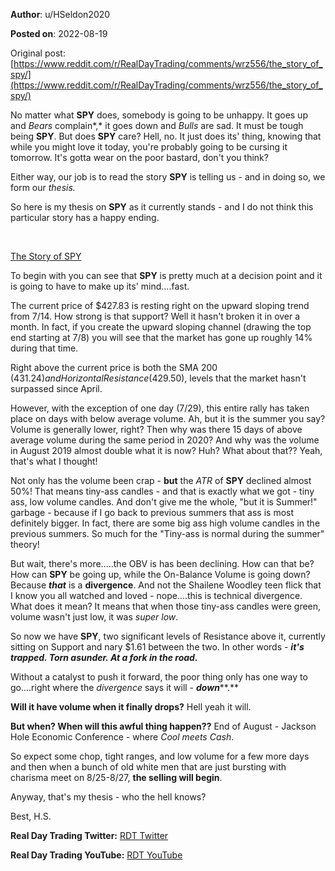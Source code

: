 **Author**: u/HSeldon2020

**Posted on**: 2022-08-19

Original post: [https://www.reddit.com/r/RealDayTrading/comments/wrz556/the_story_of_spy/](https://www.reddit.com/r/RealDayTrading/comments/wrz556/the_story_of_spy/)

No matter what **SPY** does, somebody is going to be unhappy.  It goes up and *Bears* complain*,* it goes down and *Bulls* are sad.  It must be tough being **SPY**.   But does **SPY** care? Hell, no.  It just does its' thing, knowing that while you might love it today, you're probably going to be cursing it tomorrow.    It's gotta wear on the poor bastard, don't you think?  

Either way, our job is to read the story **SPY** is telling us - and in doing so, we form our *thesis.*

So here is my thesis on **SPY** as it currently stands - and I do not think this particular story has a happy ending.

&#x200B;

[The Story of SPY](<img src="cache/images/3a5d65b7718ffa162f123ef170bd94cd.png" alt="Reddit Image">)

To begin with you can see that **SPY** is pretty much at a decision point and it is going to have to make up its' mind....fast. 

The current price of $427.83 is resting right on the upward sloping trend from 7/14.  How strong is that support? Well it hasn't broken it in over a month.  In fact, if you create the upward sloping channel (drawing the top end starting at 7/8) you will see that the market has gone up roughly 14% during that time.

Right above the current price is both the SMA 200 ($431.24) and Horizontal Resistance ($429.50), levels that the market hasn't surpassed since April.

However, with the exception of one day (7/29), this entire rally has taken place on days with below average volume.  Ah, but it is the summer you say? Volume is generally lower, right?  Then why was there 15 days of above average volume during the same period in 2020? And why was the volume in August 2019 almost double what it is now?   Huh? What about that?? Yeah, that's what I thought!  

Not only has the volume been crap - **but** the *ATR* of **SPY** declined almost 50%!  That means tiny-ass candles - and that is exactly what we got - tiny ass, low volume candles.  And don't give me the whole, "but it is Summer!" garbage - because if I go back to previous summers that ass is most definitely bigger.  In fact, there are some big ass high volume candles in the previous summers.  So much for the "Tiny-ass is normal during the summer" theory!

But wait, there's more.....the OBV is has been declining.  How can that be?  How can **SPY** be going up, while the On-Balance Volume is going down?  Because ***that*** is a **divergence**.  And not the Shailene Woodley teen flick that I know you all watched and loved - nope....this is technical divergence.  What does it mean?  It means that when those tiny-ass candles were green, volume wasn't just low, it was *super low*.  

So now we have **SPY**, two significant levels of Resistance above it, currently sitting on Support and nary $1.61 between the two.  In other words - ***it's trapped.  Torn asunder. At a fork in the road.*** 

Without a catalyst to push it forward, the poor thing only has one way to go....right where the *divergence* says it will - ***down*****.**  

**Will it have volume when it finally drops?** Hell yeah it will.  

**But when? When will this awful thing happen??** End of August - Jackson Hole Economic Conference - where *Cool meets Cash*.

So expect some chop, tight ranges, and low volume for a few more days and then when a bunch of old white men that are just bursting with charisma meet on 8/25-8/27, **the selling will begin**.  

Anyway, that's my thesis - who the hell knows?

 

Best, H.S.

**Real Day Trading Twitter:** [RDT Twitter](https://twitter.com/realdaytrading)

**Real Day Trading YouTube:** [RDT YouTube](https://www.youtube.com/c/RealDayTrading)